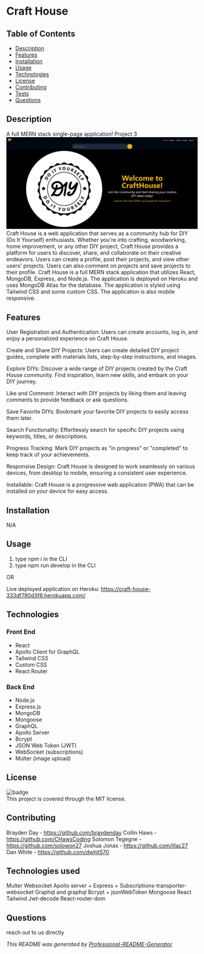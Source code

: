 <h1 text-align="center">Craft House</h1>

## Table of Contents
- [Description](#description)
- [Features](#features)
- [Installation](#installation)
- [Usage](#usage)
- [Technologies](#technologies)
- [License](#license)
- [Contributing](#contributing)
- [Tests](#tests)
- [Questions](#questions)

## Description
A full MERN stack single-page application! Project 3
![home-page](/assets/imgs/homepage.png "Home Page")
Craft House is a web application that serves as a community hub for DIY (Do It Yourself) enthusiasts. Whether you're into crafting, woodworking, home improvement, or any other DIY project, Craft House provides a platform for users to discover, share, and collaborate on their creative endeavors. Users can create a profile, post their projects, and view other users' projects. Users can also comment on projects and save projects to their profile. Craft House is a full MERN stack application that utilizes React, MongoDB, Express, and Node.js. The application is deployed on Heroku and uses MongoDB Atlas for the database. The application is styled using Tailwind CSS and some custom CSS. The application is also mobile responsive.

## Features
User Registration and Authentication: Users can create accounts, log in, and enjoy a personalized experience on Craft House.

Create and Share DIY Projects: Users can create detailed DIY project guides, complete with materials lists, step-by-step instructions, and images.

Explore DIYs: Discover a wide range of DIY projects created by the Craft House community. Find inspiration, learn new skills, and embark on your DIY journey.

Like and Comment: Interact with DIY projects by liking them and leaving comments to provide feedback or ask questions.

Save Favorite DIYs: Bookmark your favorite DIY projects to easily access them later.

Search Functionality: Effortlessly search for specific DIY projects using keywords, titles, or descriptions.

Progress Tracking: Mark DIY projects as "in progress" or "completed" to keep track of your achievements.

Responsive Design: Craft House is designed to work seamlessly on various devices, from desktop to mobile, ensuring a consistent user experience.

Installable: Craft House is a progressive web application (PWA) that can be installed on your device for easy access.
## Installation
N/A

## Usage
1. type npm i in the CLI
2. type npm run develop in the CLI

OR

Live deployed application on Heroku:
https://craft-house-333df780d3f8.herokuapp.com/

## Technologies

### Front End
- React
- Apollo Client for GraphQL
- Tailwind CSS
- Custom CSS
- React Router

### Back End
- Node.js
- Express.js
- MongoDB
- Mongoose
- GraphQL
- Apollo Server
- Bcrypt
- JSON Web Token (JWT)
- WebSocket (subscriptions)
- Multer (image upload)

## License
![badge](https://img.shields.io/badge/license-MIT-brightgreen)
<br>
This project is covered through the MIT license. 

## Contributing
Brayden Day - https://github.com/braydenday
Collin Haws - https://github.com/CHawsCoding
Solomon Tegegne - https://github.com/solowon27
Joshua Jonas - https://github.com/lilac27
Dan White - https://github.com/dwhit570

## Technologies used
Multer
Websocket
Apollo server +
Express +
Subscriptions-transporter-websocket
Graphql and graphql
Bcrypt +
jsonWebToken
Mongoose
React
Tailwind
Jwt-decode
React-router-dom


## Questions
reach out to us directly<br>

_This README was generated by [Professional-README-Generator](https://github.com/braydenday/Professional-README-Generator)_
